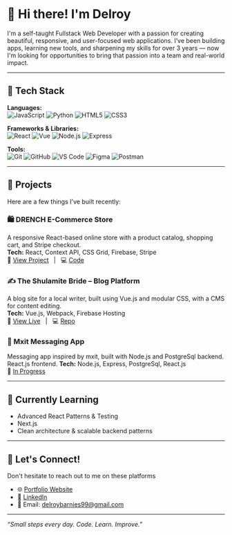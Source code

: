 # 👋 Hi there! I'm Delroy

I'm a self-taught Fullstack Web Developer with a passion for creating beautiful, responsive, and user-focused web applications. I’ve been building apps, learning new tools, and sharpening my skills for over 3 years — now I'm looking for opportunities to bring that passion into a team and real-world impact.

---

## 🚀 Tech Stack

**Languages:**  
![JavaScript](https://img.shields.io/badge/-JavaScript-black?style=flat-square&logo=javascript) ![Python](https://img.shields.io/badge/-Python-black?style=flat-square&logo=python) ![HTML5](https://img.shields.io/badge/-HTML5-black?style=flat-square&logo=html5) ![CSS3](https://img.shields.io/badge/-CSS3-black?style=flat-square&logo=css3)

**Frameworks & Libraries:**  
![React](https://img.shields.io/badge/-React-black?style=flat-square&logo=react) ![Vue](https://img.shields.io/badge/-Vue.js-black?style=flat-square&logo=vue.js) ![Node.js](https://img.shields.io/badge/-Node.js-black?style=flat-square&logo=node.js) ![Express](https://img.shields.io/badge/-Express-black?style=flat-square&logo=express)

**Tools:**  
![Git](https://img.shields.io/badge/-Git-black?style=flat-square&logo=git) ![GitHub](https://img.shields.io/badge/-GitHub-black?style=flat-square&logo=github) ![VS Code](https://img.shields.io/badge/-VS_Code-black?style=flat-square&logo=visual-studio-code) ![Figma](https://img.shields.io/badge/-Figma-black?style=flat-square&logo=figma) ![Postman](https://img.shields.io/badge/-Postman-black?style=flat-square&logo=postman)

---

## 💼 Projects

Here are a few things I've built recently:

### 🛍️ DRENCH E-Commerce Store  
A responsive React-based online store with a product catalog, shopping cart, and Stripe checkout.  
**Tech:** React, Context API, CSS Grid, Firebase, Stripe  
🔗 [View Project](https://shopping-cart-psi-ochre.vercel.app/) &nbsp; | &nbsp; 💻 [Code](https://github.com/Delroy-Barnies/ShoppingCart)

### ✍️ The Shulamite Bride – Blog Platform  
A blog site for a local writer, built using Vue.js and modular CSS, with a CMS for content editing.  
**Tech:** Vue.js, Webpack, Firebase Hosting  
🔗 [View Live](https://lavernpoisson.github.io/TheShulamiteBride/) &nbsp; | &nbsp; 💻 [Repo](https://github.com/LavernPoisson/TheShulamiteBride)

### 📓 Mxit Messaging App  
Messaging app inspired by mxit, built with Node.js and PostgreSql backend. React.js frontend. 
**Tech:** Node.js, Express, PostgreSql, React.js  
🔧 [In Progress](https://mxit.vercel.app/)

---

## 🌱 Currently Learning
- Advanced React Patterns & Testing
- Next.js
- Clean architecture & scalable backend patterns

---

## 🤝 Let's Connect!
Don't hesitate to reach out to me on these platforms
- 🌐 [Portfolio Website](#)
- 💼 [LinkedIn](https://www.linkedin.com/in/delroy-barnies-a6804123b)
- 📨 Email: delroybarnies99@gmail.com

---

_“Small steps every day. Code. Learn. Improve.”_
